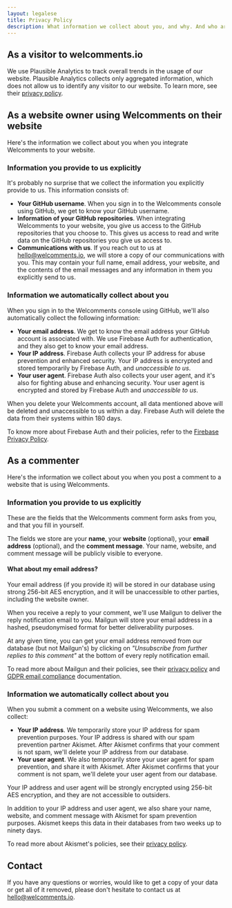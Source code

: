 ```yaml
---
layout: legalese
title: Privacy Policy
description: What information we collect about you, and why. And who are the other parties that will know about you.
---
```

## As a visitor to welcomments.io
We use Plausible Analytics to track overall trends in the usage of our website.
Plausible Analytics collects only aggregated information, which does not allow us to identify any visitor to our website.
To learn more, see their [privacy policy](https://plausible.io/privacy).

## As a website owner using Welcomments on their website
Here's the information we collect about you when you integrate Welcomments to your website.

### Information you provide to us explicitly
It's probably no surprise that we collect the information you explicitly provide to us.
This information consists of:
* **Your GitHub username**. When you sign in to the Welcomments console using GitHub, we get to know
  your GitHub username.
* **Information of your GitHub repositories**. When integrating Welcomments to your website, you give us 
  access to the GitHub repositories that you choose to. This gives us access to read and write data on the GitHub repositories
  you give us access to.
* **Communications with us**. If you reach out to us at [hello@welcomments.io](mailto:hello@welcomments.io), we will store
  a copy of our communications with you. This may contain your full name, email address, your website, and the contents of the email
  messages and any information in them you explicitly send to us.

### Information we automatically collect about you
When you sign in to the Welcomments console using GitHub, we'll also automatically collect the following information:

* **Your email address**. We get to know the email address your GitHub account is associated with. We use Firebase Auth 
  for authentication, and they also get to know your email address.
* **Your IP address**. Firebase Auth collects your IP address for abuse prevention and enhanced security. Your IP address
  is encrypted and stored temporarily by Firebase Auth, and _unaccessible to us_.
* **Your user agent**. Firebase Auth also collects your user agent, and it's also for fighting abuse and enhancing security.
  Your user agent is encrypted and stored by Firebase Auth and _unaccessible to us_.

When you delete your Welcomments account, all data mentioned above will be deleted and unaccessible to us within a day.
Firebase Auth will delete the data from their systems within 180 days.

To know more about Firebase Auth and their policies, refer to the [Firebase Privacy Policy](https://firebase.google.com/support/privacy).

## As a commenter
Here's the information we collect about you when you post a comment to a website that is using Welcomments.

### Information you provide to us explicitly
These are the fields that the Welcomments comment form asks from you, and that you fill in yourself.

The fields we store are your **name**, your **website** (optional), your **email address** (optional), and the **comment message**.
Your name, website, and comment message will be publicly visible to everyone.

#### What about my email address?

Your email address (if you provide it) will be stored in our database using strong 256-bit AES encryption, and it will be
unaccessible to other parties, including the website owner.

When you receive a reply to your comment, we'll use Mailgun to deliver the reply notification email to you.
Mailgun will store your email address in a hashed, pseudonymised format for better deliverability purposes.

At any given time, you can get your email address removed from our database (but not Mailgun's) by clicking on _"Unsubscribe from further replies to this comment"_
at the bottom of every reply notification email.

To read more about Mailgun and their policies, see their [privacy policy](https://www.mailgun.com/privacy-policy/) and
[GDPR email compliance](https://www.mailgun.com/gdpr/) documentation.

### Information we automatically collect about you
When you submit a comment on a website using Welcomments, we also collect:

* **Your IP address**. We temporarily store your IP address for spam prevention purposes. Your IP address is shared with 
  our spam prevention partner Akismet. After Akismet confirms that your comment is not spam, we'll delete your IP address
  from our database.
* **Your user agent**. We also temporarily store your user agent for spam prevention, and share it with Akismet. After 
  Akismet confirms that your comment is not spam, we'll delete your user agent from our database.
  
Your IP address and user agent will be strongly encrypted using 256-bit AES encryption, and they are not accessible to outsiders.

In addition to your IP address and user agent, we also share your name, website, and comment message with Akismet for spam prevention purposes.
Akismet keeps this data in their databases from two weeks up to ninety days.

To read more about Akismet's policies, see their [privacy policy](https://akismet.com/privacy/).

## Contact
If you have any questions or worries, would like to get a copy of your data or get all of it removed, please don't hesitate
to contact us at [hello@welcomments.io](mailto:hello@welcomments.io).